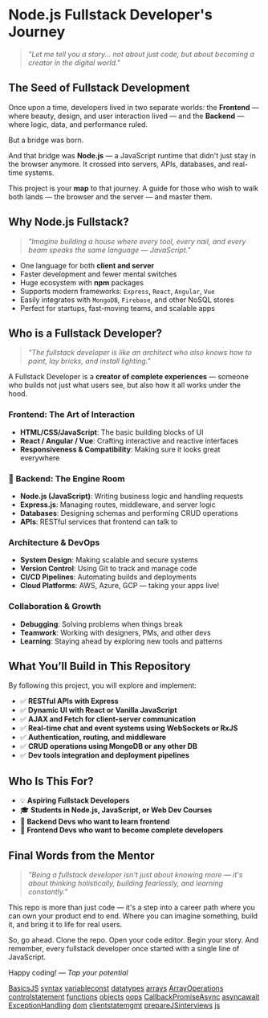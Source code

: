 # Node.js Fullstack Developer's Journey

> *"Let me tell you a story... not about just code, but about becoming a creator in the digital world."*

## The Seed of Fullstack Development

Once upon a time, developers lived in two separate worlds: the **Frontend** — where beauty, design, and user interaction lived — and the **Backend** — where logic, data, and performance ruled.

But a bridge was born.

And that bridge was **Node.js** — a JavaScript runtime that didn't just stay in the browser anymore. It crossed into servers, APIs, databases, and real-time systems.

This project is your **map** to that journey. A guide for those who wish to walk both lands — the browser and the server — and master them.

##  Why Node.js Fullstack?

> *"Imagine building a house where every tool, every nail, and every beam speaks the same language — JavaScript."*

- One language for both **client and server**
- Faster development and fewer mental switches
- Huge ecosystem with **npm** packages
- Supports modern frameworks: `Express`, `React`, `Angular`, `Vue`
- Easily integrates with `MongoDB`, `Firebase`, and other NoSQL stores
- Perfect for startups, fast-moving teams, and scalable apps

 
## Who is a Fullstack Developer?
> *"The fullstack developer is like an architect who also knows how to paint, lay bricks, and install lighting."*

A Fullstack Developer is a **creator of complete experiences** — someone who builds not just what users see, but also how it all works under the hood.

###  Frontend: The Art of Interaction
- **HTML/CSS/JavaScript**: The basic building blocks of UI
- **React / Angular / Vue**: Crafting interactive and reactive interfaces
- **Responsiveness & Compatibility**: Making sure it looks great everywhere

### 🔧 Backend: The Engine Room
- **Node.js (JavaScript)**: Writing business logic and handling requests
- **Express.js**: Managing routes, middleware, and server logic
- **Databases**: Designing schemas and performing CRUD operations
- **APIs**: RESTful services that frontend can talk to

###  Architecture & DevOps
- **System Design**: Making scalable and secure systems
- **Version Control**: Using Git to track and manage code
- **CI/CD Pipelines**: Automating builds and deployments
- **Cloud Platforms**: AWS, Azure, GCP — taking your apps live!

###  Collaboration & Growth
- **Debugging**: Solving problems when things break
- **Teamwork**: Working with designers, PMs, and other devs
- **Learning**: Staying ahead by exploring new tools and patterns

## What You’ll Build in This Repository

By following this project, you will explore and implement:

- ✅ **RESTful APIs with Express**
- ✅ **Dynamic UI with React or Vanilla JavaScript**
- ✅ **AJAX and Fetch for client-server communication**
- ✅ **Real-time chat and event systems using WebSockets or RxJS**
- ✅ **Authentication, routing, and middleware**
- ✅ **CRUD operations using MongoDB or any other DB**
- ✅ **Dev tools integration and deployment pipelines**

## Who Is This For?

- 💡 **Aspiring Fullstack Developers**
- 🎓 **Students in Node.js, JavaScript, or Web Dev Courses**
- 🧪 **Backend Devs who want to learn frontend**
- 🚀 **Frontend Devs who want to become complete developers**

## Final Words from the Mentor

> *"Being a fullstack developer isn't just about knowing more — it's about thinking holistically, building fearlessly, and learning constantly."*

This repo is more than just code — it's a step into a career path where you can own your product end to end. Where you can imagine something, build it, and bring it to life for real users.

So, go ahead. Clone the repo. Open your code editor. Begin your story. And remember, every fullstack developer once started with a single line of JavaScript.

Happy coding! 
— *Tap your potential*

<a href="https://github.com/RaviTambade/TFLNodeJS/blob/main/notes/javascript/BasicsJS.md">BasicsJS</a> <!-- Start here for basic introduction to JavaScript. -->
<a href="https://github.com/RaviTambade/TFLNodeJS/blob/main/notes/javascript/syntax.md">syntax</a> <!-- Covers JavaScript syntax rules and structure. -->
<a href="https://github.com/RaviTambade/TFLNodeJS/blob/main/notes/javascript/variableconst.md">variableconst</a> <!-- Let, const, var – important for understanding scoping and declaration. -->
<a href="https://github.com/RaviTambade/TFLNodeJS/blob/main/notes/javascript/datatypes.md">datatypes</a> <!-- Covers primitive and reference types. -->
<a href="https://github.com/RaviTambade/TFLNodeJS/blob/main/notes/javascript/arrays.md">arrays</a> <!-- Essential collection type – needed for most real-world JS coding. -->
<a href="https://github.com/RaviTambade/TFLNodeJS/blob/main/notes/javascript/ArrayOperations.md">ArrayOperations</a> <!-- Covers advanced array methods like map, filter, reduce. -->
<a href="https://github.com/RaviTambade/TFLNodeJS/blob/main/notes/javascript/controlstatement.md">controlstatement</a> <!-- If-else, switch, loops – basic flow control. -->
<a href="https://github.com/RaviTambade/TFLNodeJS/blob/main/notes/javascript/functions.md">functions</a> <!-- Function declarations, expressions, arrow functions. -->
<a href="https://github.com/RaviTambade/TFLNodeJS/blob/main/notes/javascript/objects.md">objects</a> <!-- Learn how data is structured using key-value pairs. -->
<a href="https://github.com/RaviTambade/TFLNodeJS/blob/main/notes/javascript/oops.md">oops</a> <!-- Encapsulation, inheritance, classes – OOP with JS. -->
<a href="https://github.com/RaviTambade/TFLNodeJS/blob/main/notes/javascript/CallbackPromiseAsync.md">CallbackPromiseAsync</a> <!-- Important for understanding async flow – Callbacks, Promises. -->
<a href="https://github.com/RaviTambade/TFLNodeJS/blob/main/notes/javascript/asyncawait.md">asyncawait</a> <!-- Modern async handling using async/await. -->
<a href="https://github.com/RaviTambade/TFLNodeJS/blob/main/notes/javascript/ExceptionHandling.md">ExceptionHandling</a> <!-- Try-catch-finally, custom errors – for robust code. -->
<a href="https://github.com/RaviTambade/TFLNodeJS/blob/main/notes/javascript/dom.md">dom</a> <!-- Manipulating the Document Object Model – must for web development. -->
<a href="https://github.com/RaviTambade/TFLNodeJS/blob/main/notes/javascript/clientstatemgmt.md">clientstatemgmt</a> <!-- Managing data in frontend apps – sessionStorage, localStorage, cookies. -->
<a href="https://github.com/RaviTambade/TFLNodeJS/blob/main/notes/javascript/prepareJSinterviews.md">prepareJSinterviews</a> <!-- Revise, practice, and crack JavaScript interviews. -->
<a href="https://github.com/RaviTambade/TFLNodeJS/blob/main/notes/javascript/js.md">js</a> <!-- General JS notes or summary file (keep it last for reference). -->
